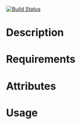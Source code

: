 [![Build Status](https://travis-ci.org/jhx/cookbook-bash.png?branch=master)](https://travis-ci.org/jhx/cookbook-bash)

Description
===========

Requirements
============

Attributes
==========

Usage
=====

